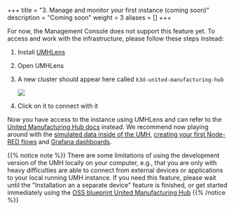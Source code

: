 +++
title = "3. Manage and monitor your first instance (coming soon)"
description = "Coming soon"
weight = 3
aliases = []
+++

For now, the Management Console does not support this feature yet. To access and work with the infrastructure, please follow these steps instead:

1. Install [UMHLens](https://github.com/united-manufacturing-hub/UMHLens/releases/)
2. Open UMHLens
3. A new cluster should appear here called `k3d-united-manufacturing-hub`

   ![](/images/getstarted/manageFirstInstanceUMHLens.png)

4. Click on it to connect with it

Now you have access to the instance using UMHLens and can refer to the [United Manufacturing Hub docs]() instead. We recommend now playing around with the [simulated data inside of the UMH](https://learn.umh.app/guides/getstarted/data-acquisition/mqtt-sim/), [creating your first Node-RED flows](https://learn.umh.app/guides/getstarted/data-manipulation/) and [Grafana dashboards](https://learn.umh.app/guides/getstarted/data-visualization/).

{{% notice note %}}
There are some limitations of using the development version of the UMH locally on your computer, e.g., that you are only with heavy difficulties are able to connect from external devices or applications to your local running UMH instance. If you need this feature, please wait until the "Installation an a separate device" feature is finished, or get started immediately using the [OSS blueprint United Manufacturing Hub](https://learn.umh.app/guides/getstarted/installation/installation-guide-flatcar/)
{{% /notice %}}
